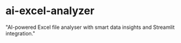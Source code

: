 # ai-excel-analyzer
"AI-powered Excel file analyser with smart data insights and Streamlit integration."
